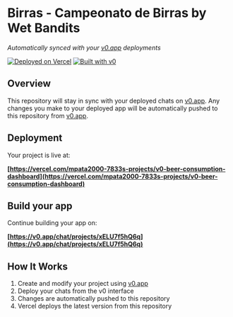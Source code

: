 # Birras - Campeonato de Birras by Wet Bandits

*Automatically synced with your [v0.app](https://v0.app) deployments*

[![Deployed on Vercel](https://img.shields.io/badge/Deployed%20on-Vercel-black?style=for-the-badge&logo=vercel)](https://vercel.com/mpata2000-7833s-projects/v0-beer-consumption-dashboard)
[![Built with v0](https://img.shields.io/badge/Built%20with-v0.app-black?style=for-the-badge)](https://v0.app/chat/projects/xELU7f5hQ6q)

## Overview

This repository will stay in sync with your deployed chats on [v0.app](https://v0.app).
Any changes you make to your deployed app will be automatically pushed to this repository from [v0.app](https://v0.app).

## Deployment

Your project is live at:

**[https://vercel.com/mpata2000-7833s-projects/v0-beer-consumption-dashboard](https://vercel.com/mpata2000-7833s-projects/v0-beer-consumption-dashboard)**

## Build your app

Continue building your app on:

**[https://v0.app/chat/projects/xELU7f5hQ6q](https://v0.app/chat/projects/xELU7f5hQ6q)**

## How It Works

1. Create and modify your project using [v0.app](https://v0.app)
2. Deploy your chats from the v0 interface
3. Changes are automatically pushed to this repository
4. Vercel deploys the latest version from this repository

